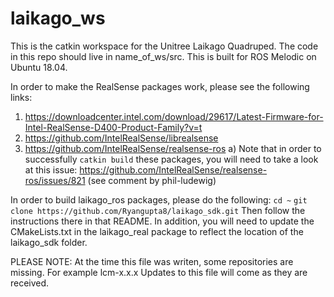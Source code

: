# laikago_ws

This is the catkin workspace for the Unitree Laikago Quadruped. 
The code in this repo should live in name_of_ws/src. This is built for ROS Melodic on Ubuntu 18.04.

In order to make the RealSense packages work, please see the following links:
1) https://downloadcenter.intel.com/download/29617/Latest-Firmware-for-Intel-RealSense-D400-Product-Family?v=t
2) https://github.com/IntelRealSense/librealsense
3) https://github.com/IntelRealSense/realsense-ros
  a) Note that in order to successfully ``` catkin build ``` these packages, you will need to take a look at this issue:
    https://github.com/IntelRealSense/realsense-ros/issues/821 (see comment by phil-ludewig)

In order to build laikago_ros packages, please do the following:
```cd ~```
```git clone https://github.com/Ryangupta8/laikago_sdk.git```
Then follow the instructions there in that README. In addition, you will need to update the CMakeLists.txt in the laikago_real package to reflect the location of the laikago_sdk folder.

PLEASE NOTE:
At the time this file was writen, some repositories are missing. For example lcm-x.x.x
Updates to this file will come as they are received. 
